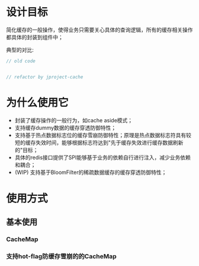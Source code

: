# 设计目标

简化缓存的一般操作，使得业务只需要关心具体的查询逻辑，所有的缓存相关操作都具体的封装到组件中；

典型的对比:

```java
// old code 


// refactor by jproject-cache

```

# 为什么使用它

* 封装了缓存操作的一般行为，如cache aside模式；
* 支持缓存dummy数据的缓存穿透防御特性；
* 支持基于热点数据标志位的缓存雪崩防御特性；原理是热点数据标志符具有较短的缓存失效时间，能够根据标志符达到"先于缓存失效进行缓存数据刷新的"目标；
* 具体的redis接口提供了SPI能够基于业务的依赖自行进行注入，减少业务依赖和耦合；
* (WIP) 支持基于BloomFilter的稀疏数据缓存的缓存穿透防御特性；

# 使用方式

## 基本使用

### CacheMap

### 支持hot-flag防缓存雪崩的的CacheMap